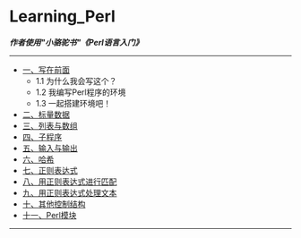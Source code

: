 # Learning_Perl

***作者使用"小骆驼书"《Perl语言入门》***

---
- [一、写在前面](Articles/Chapter_1.md)
    - 1.1 为什么我会写这个？
    - 1.2 我编写Perl程序的环境
    - 1.3 一起搭建环境吧！
- [二、标量数据](Articles/Chapter_2.md)
- [三、列表与数组](Articles/Chapter_3.md)
- [四、子程序](Articles/Chapter_4.md)
- [五、输入与输出](Articles/Chapter_5.md)
- [六、哈希](Articles/Chapter_6.md)
- [七、正则表达式](Articles/Chapter_7.md)
- [八、用正则表达式进行匹配](Articles/Chapter_8.md)
- [九、用正则表达式处理文本](Articles/Chapter_9.md)
- [十、其他控制结构](Articles/Chapter_10.md)
- [十一、Perl模块](Articles/Chapter_11.md)
---